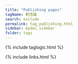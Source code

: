 ```yaml
---
title: "Publishing pages"
tagName: 靶场篇
search: exclude
permalink: tag_publishing.html
sidebar: mydoc_sidebar
folder: tags
---
```

{% include taglogic.html %}

{% include links.html %}
